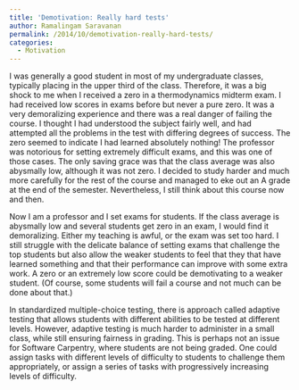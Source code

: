 ```yaml
---
title: 'Demotivation: Really hard tests'
author: Ramalingam Saravanan
permalink: /2014/10/demotivation-really-hard-tests/
categories:
  - Motivation
---
```

I was generally a good student in most of my undergraduate classes, typically placing in the upper third of the class. Therefore, it was a big shock to me when I received a zero in a thermodynamics midterm exam. I had received low scores in exams before but never a pure zero. It was a very demoralizing experience and there was a real danger of failing the course. I thought I had understood the subject fairly well, and had attempted all the problems in the test with differing degrees of success. The zero seemed to indicate I had learned absolutely nothing! The professor was notorious for setting extremely difficult exams, and this was one of those cases. The only saving grace was that the class average was also abysmally low, although it was not zero. I decided to study harder and much more carefully for the rest of the course and managed to eke out an A grade at the end of the semester. Nevertheless, I still think about this course now and then.

Now I am a professor and I set exams for students. If the class average is abysmally low and several students get zero in an exam, I would find it demoralizing. Either my teaching is awful, or the exam was set too hard. I still struggle with the delicate balance of setting exams that challenge the top students but also allow the weaker students to feel that they that have learned something and that their performance can improve with some extra work. A zero or an extremely low score could be demotivating to a weaker student. (Of course, some students will fail a course and not much can be done about that.)

In standardized multiple-choice testing, there is approach called adaptive testing that allows students with different abilities to be tested at different levels. However, adaptive testing is much harder to administer in a small class, while still ensuring fairness in grading. This is perhaps not an issue for Software Carpentry, where students are not being graded. One could assign tasks with different levels of difficulty to students to challenge them appropriately, or assign a series of tasks with progressively increasing levels of difficulty.
